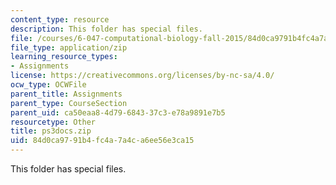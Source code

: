 ```yaml
---
content_type: resource
description: This folder has special files.
file: /courses/6-047-computational-biology-fall-2015/84d0ca9791b4fc4a7a4ca6ee56e3ca15_ps3docs.zip
file_type: application/zip
learning_resource_types:
- Assignments
license: https://creativecommons.org/licenses/by-nc-sa/4.0/
ocw_type: OCWFile
parent_title: Assignments
parent_type: CourseSection
parent_uid: ca50eaa8-4d79-6843-37c3-e78a9891e7b5
resourcetype: Other
title: ps3docs.zip
uid: 84d0ca97-91b4-fc4a-7a4c-a6ee56e3ca15
---
```

This folder has special files.